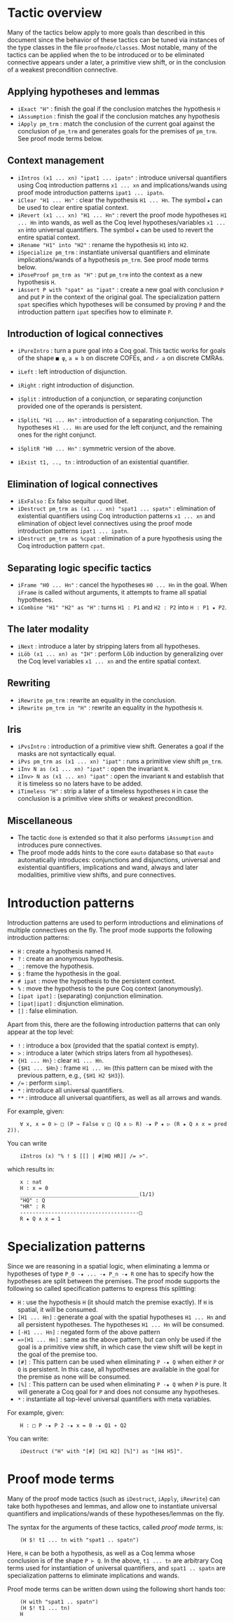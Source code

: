 Tactic overview
===============

Many of the tactics below apply to more goals than described in this document
since the behavior of these tactics can be tuned via instances of the type
classes in the file `proofmode/classes`. Most notable, many of the tactics can
be applied when the to be introduced or to be eliminated connective appears
under a later, a primitive view shift, or in the conclusion of a weakest
precondition connective.

Applying hypotheses and lemmas
------------------------------

- `iExact "H"`  : finish the goal if the conclusion matches the hypothesis `H`
- `iAssumption` : finish the goal if the conclusion matches any hypothesis
- `iApply pm_trm` : match the conclusion of the current goal against the
   conclusion of `pm_trm` and generates goals for the premises of `pm_trm`. See
   proof mode terms below.

Context management
------------------

- `iIntros (x1 ... xn) "ipat1 ... ipatn"` : introduce universal quantifiers
  using Coq introduction patterns `x1 ... xn` and implications/wands using proof
  mode introduction patterns `ipat1 ... ipatn`.
- `iClear "H1 ... Hn"` : clear the hypothesis `H1 ... Hn`. The symbol `★` can
  be used to clear entire spatial context.
- `iRevert (x1 ... xn) "H1 ... Hn"` : revert the proof mode hypotheses
  `H1 ... Hn` into wands, as well as the Coq level hypotheses/variables
  `x1 ... xn` into universal quantifiers. The symbol `★` can be used to revert
  the entire spatial context.
- `iRename "H1" into "H2"` : rename the hypothesis `H1` into `H2`.
- `iSpecialize pm_trm` : instantiate universal quantifiers and eliminate
  implications/wands of a hypothesis `pm_trm`. See proof mode terms below.
- `iPoseProof pm_trm as "H"` : put `pm_trm` into the context as a new hypothesis
  `H`.
- `iAssert P with "spat" as "ipat"` : create a new goal with conclusion `P` and
  put `P` in the context of the original goal. The specialization pattern
  `spat` specifies which hypotheses will be consumed by proving `P` and the
  introduction pattern `ipat` specifies how to eliminate `P`.

Introduction of logical connectives
-----------------------------------

- `iPureIntro` : turn a pure goal into a Coq goal. This tactic works for goals
  of the shape `■ φ`, `a ≡ b` on discrete COFEs, and `✓ a` on discrete CMRAs.

- `iLeft` : left introduction of disjunction.
- `iRight` : right introduction of disjunction.

- `iSplit` : introduction of a conjunction, or separating conjunction provided
  one of the operands is persistent.
- `iSplitL "H1 ... Hn"` : introduction of a separating conjunction. The
  hypotheses `H1 ... Hn` are used for the left conjunct, and the remaining ones
  for the right conjunct.
- `iSplitR "H0 ... Hn"` : symmetric version of the above.
- `iExist t1, .., tn` : introduction of an existential quantifier.

Elimination of logical connectives
----------------------------------

- `iExFalso` : Ex falso sequitur quod libet.
- `iDestruct pm_trm as (x1 ... xn) "spat1 ... spatn"` : elimination of
  existential quantifiers using Coq introduction patterns `x1 ... xn` and
  elimination of object level connectives using the proof mode introduction
  patterns `ipat1 ... ipatn`.
- `iDestruct pm_trm as %cpat` : elimination of a pure hypothesis using the Coq
  introduction pattern `cpat`.

Separating logic specific tactics
---------------------------------

- `iFrame "H0 ... Hn"` : cancel the hypotheses `H0 ... Hn` in the goal. When
  `iFrame` is called without arguments, it attempts to frame all spatial
  hypotheses.
- `iCombine "H1" "H2" as "H"` : turns `H1 : P1` and `H2 : P2` into
  `H : P1 ★ P2`.

The later modality
------------------
- `iNext` : introduce a later by stripping laters from all hypotheses.
- `iLöb (x1 ... xn) as "IH"` : perform Löb induction by generalizing over the
  Coq level variables `x1 ... xn` and the entire spatial context.

Rewriting
---------

- `iRewrite pm_trm` : rewrite an equality in the conclusion.
- `iRewrite pm_trm in "H"` : rewrite an equality in the hypothesis `H`.

Iris
----

- `iPvsIntro` : introduction of a primitive view shift. Generates a goal if
  the masks are not syntactically equal.
- `iPvs pm_trm as (x1 ... xn) "ipat"` : runs a primitive view shift `pm_trm`.
- `iInv N as (x1 ... xn) "ipat"` : open the invariant `N`.
- `iInv> N as (x1 ... xn) "ipat"` : open the invariant `N` and establish that
  it is timeless so no laters have to be added.
- `iTimeless "H"` : strip a later of a timeless hypotheses `H` in case the
  conclusion is a primitive view shifts or weakest precondition.

Miscellaneous
-------------

- The tactic `done` is extended so that it also performs `iAssumption` and
  introduces pure connectives.
- The proof mode adds hints to the core `eauto` database so that `eauto`
  automatically introduces: conjunctions and disjunctions, universal and
  existential quantifiers, implications and wand, always and later modalities,
  primitive view shifts, and pure connectives.

Introduction patterns
=====================

Introduction patterns are used to perform introductions and eliminations of
multiple connectives on the fly. The proof mode supports the following
introduction patterns:

- `H` : create a hypothesis named H.
- `?` : create an anonymous hypothesis.
- `_` : remove the hypothesis.
- `$` : frame the hypothesis in the goal.
- `# ipat` : move the hypothesis to the persistent context.
- `%` : move the hypothesis to the pure Coq context (anonymously).
- `[ipat ipat]` : (separating) conjunction elimination.
- `[ipat|ipat]` : disjunction elimination.
- `[]` : false elimination.

Apart from this, there are the following introduction patterns that can only
appear at the top level:

- `!` : introduce a box (provided that the spatial context is empty).
- `>` : introduce a later (which strips laters from all hypotheses).
- `{H1 ... Hn}` : clear `H1 ... Hn`.
- `{$H1 ... $Hn}` : frame `H1 ... Hn` (this pattern can be mixed with the
  previous pattern, e.g., `{$H1 H2 $H3}`).
- `/=` : perform `simpl`.
- `*` : introduce all universal quantifiers.
- `**` : introduce all universal quantifiers, as well as all arrows and wands.

For example, given:

        ∀ x, x = 0 ⊢ □ (P → False ∨ □ (Q ∧ ▷ R) -★ P ★ ▷ (R ★ Q ∧ x = pred 2)).

You can write

        iIntros (x) "% ! $ [[] | #[HQ HR]] /= >".

which results in:

        x : nat
        H : x = 0
        ______________________________________(1/1)
        "HQ" : Q
        "HR" : R
        --------------------------------------□
        R ★ Q ∧ x = 1


Specialization patterns
=======================

Since we are reasoning in a spatial logic, when eliminating a lemma or
hypotheses of type ``P_0 -★ ... -★ P_n -★ R`` one has to specify how the
hypotheses are split between the premises. The proof mode supports the following
so called specification patterns to express this splitting:

- `H` : use the hypothesis `H` (it should match the premise exactly). If `H` is
  spatial, it will be consumed.
- `[H1 ... Hn]` : generate a goal with the spatial hypotheses `H1 ... Hn` and
  all persistent hypotheses. The hypotheses `H1 ... Hn` will be consumed.
- `[-H1 ... Hn]`  : negated form of the above pattern
- `=>[H1 ... Hn]` : same as the above pattern, but can only be used if the goal
  is a primitive view shift, in which case the view shift will be kept in the
  goal of the premise too.
- `[#]` : This pattern can be used when eliminating `P -★ Q` when either `P` or
  `Q` is persistent. In this case, all hypotheses are available in the goal for
  the premise as none will be consumed.
- `[%]` : This pattern can be used when eliminating `P -★ Q` when `P` is pure.
  It will generate a Coq goal for `P` and does not consume any hypotheses.
- `*` : instantiate all top-level universal quantifiers with meta variables.

For example, given:

        H : □ P -★ P 2 -★ x = 0 -★ Q1 ∗ Q2

You can write:

        iDestruct ("H" with "[#] [H1 H2] [%]") as "[H4 H5]".

Proof mode terms
================

Many of the proof mode tactics (such as `iDestruct`, `iApply`, `iRewrite`) can
take both hypotheses and lemmas, and allow one to instantiate universal
quantifiers and implications/wands of these hypotheses/lemmas on the fly.

The syntax for the arguments of these tactics, called _proof mode terms_, is:

        (H $! t1 ... tn with "spat1 .. spatn")

Here, `H` can be both a hypothesis, as well as a Coq lemma whose conclusion is
of the shape `P ⊢ Q`. In the above, `t1 ... tn` are arbitrary Coq terms used
for instantiation of universal quantifiers, and `spat1 .. spatn` are
specialization patterns to eliminate implications and wands.

Proof mode terms can be written down using the following short hands too:

        (H with "spat1 .. spatn")
        (H $! t1 ... tn)
        H

